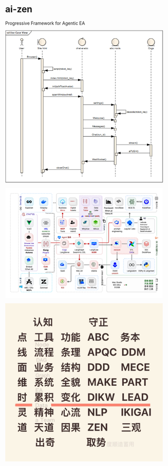 # ai-zen
Progressive Framework for Agentic EA

![SDK](./share/chat-ai/embed.png "embed sdk")

![EA](./WechatIMG322.jpg "Progressive Framework L1-L4 for everyone")

![认知](./IMG_9548.jpeg "cognition")

